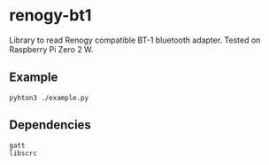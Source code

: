 # renogy-bt1
Library to read Renogy compatible BT-1 bluetooth adapter. Tested on Raspberry Pi Zero 2 W.

## Example

```
pyhton3 ./example.py
```

## Dependencies

```
gatt
libscrc
```

